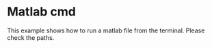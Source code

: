 # Matlab cmd

This example shows how to run a matlab file from the terminal. Please check the paths.